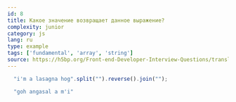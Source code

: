 ```yaml
---
id: 8
title: Какое значение возвращает данное выражение?
complexity: junior
category: js
lang: ru
type: example
tags: ['fundamental', 'array', 'string']
source: https://h5bp.org/Front-end-Developer-Interview-Questions/translations/russian/#js
---
```

```js
  "i'm a lasagna hog".split("").reverse().join("");
```
```js
  "goh angasal a m'i"
```